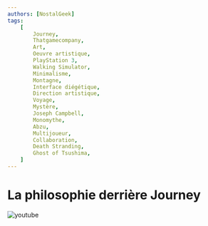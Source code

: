 ```yaml
---
authors: [NostalGeek]
tags:
    [
        Journey,
        Thatgamecompany,
        Art,
        Oeuvre artistique,
        PlayStation 3,
        Walking Simulator,
        Minimalisme,
        Montagne,
        Interface diégétique,
        Direction artistique,
        Voyage,
        Mystère,
        Joseph Campbell,
        Monomythe,
        Abzu,
        Multijoueur,
        Collaboration,
        Death Stranding,
        Ghost of Tsushima,
    ]
---
```


# La philosophie derrière Journey

![youtube](https://www.youtube.com/watch?v=gl7cHXdEPU4)
